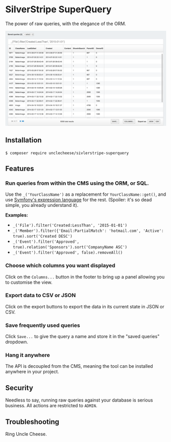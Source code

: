 # SilverStripe SuperQuery

The power of raw queries, with the elegance of the ORM.

<img src="source/images/screenshot.png" />

## Installation

`$ composer require unclecheese/sivlerstripe-superquery`


## Features

### Run queries from within the CMS using the ORM, or SQL.

Use the `_('YourClassName')` as a replacement for `YourClassName::get()`, and use [Symfony's
expression language](http://symfony.com/doc/current/components/expression_language.html) for the rest. (Spoiler: it's so dead simple, you already understand it).

**Examples:**

* `_('File').filter('Created:LessThan', '2015-01-01')`
* `_('Member').filter({'Email:PartialMatch': 'hotmail.com', 'Active': true).sort('Created DESC')`
* `_('Event').filter('Approved', true).relation('Sponsors').sort('CompanyName ASC')`
* `_('Event').filter('Approved', false).removeAll()`

### Choose which columns you want displayed

Click on the `Columns...` button in the footer to bring up a panel allowing you to customise the view.

### Export data to CSV or JSON

Click on the export buttons to export the data in its current state in JSON or CSV.

### Save frequently used queries

Click `Save...` to give the query a name and store it in the "saved queries" dropdown.

### Hang it anywhere

The API is decoupled from the CMS, meaning the tool can be installed anywhere in your project.

## Security

Needless to say, running raw queries against your database is serious business. All actions are restricted to `ADMIN`.

## Troubleshooting

Ring Uncle Cheese.
